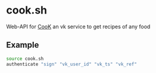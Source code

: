 # cook.sh
Web-API for [CooK](https://vk.com/cooking) an vk service to get recipes of any food

## Example
```bash
source cook.sh
authenticate "sign" "vk_user_id" "vk_ts" "vk_ref"
```
